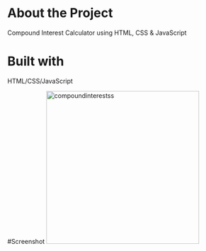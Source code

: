 # About the Project

Compound Interest Calculator using HTML, CSS & JavaScript

# Built with

HTML/CSS/JavaScript

#Screenshot
<img width="345" alt="compoundinterestss" src="https://user-images.githubusercontent.com/104501858/187381094-5410c855-9455-42e7-ba06-629fa8e30fd3.png">


